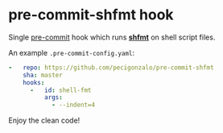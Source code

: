 # pre-commit-shfmt hook

Single [pre-commit](http://pre-commit.com/) hook which runs **[shfmt](https://github.com/mvdan/sh)** on shell script files.


An example `.pre-commit-config.yaml`:

```yaml
-   repo: https://github.com/pecigonzalo/pre-commit-shfmt
    sha: master
    hooks:
      -   id: shell-fmt
          args:
            - --indent=4
```

Enjoy the clean code!
